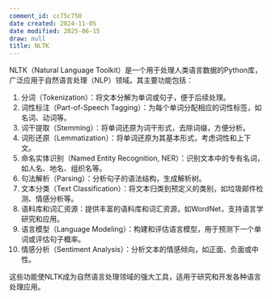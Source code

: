 ```yaml
---
comment_id: cc75c750
date created: 2024-11-05
date modified: 2025-06-15
draw: null
title: NLTK
---
```

NLTK（Natural Language Toolkit）是一个用于处理人类语言数据的Python库，广泛应用于自然语言处理（NLP）领域。其主要功能包括：

  

1. 分词（Tokenization）：将文本分解为单词或句子，便于后续处理。
2. 词性标注（Part-of-Speech Tagging）：为每个单词分配相应的词性标签，如名词、动词等。
3. 词干提取（Stemming）：将单词还原为词干形式，去除词缀，方便分析。
4. 词形还原（Lemmatization）：将单词还原为其基本形式，考虑词性和上下文。
5. 命名实体识别（Named Entity Recognition, NER）：识别文本中的专有名词，如人名、地名、组织名等。
6. 句法解析（Parsing）：分析句子的语法结构，生成解析树。
7. 文本分类（Text Classification）：将文本归类到预定义的类别，如垃圾邮件检测、情感分析等。
8. 语料库和词汇资源：提供丰富的语料库和词汇资源，如WordNet，支持语言学研究和应用。
9. 语言模型（Language Modeling）：构建和评估语言模型，用于预测下一个单词或评估句子概率。
10. 情感分析（Sentiment Analysis）：分析文本的情感倾向，如正面、负面或中性。

  

这些功能使NLTK成为自然语言处理领域的强大工具，适用于研究和开发各种语言处理应用。
